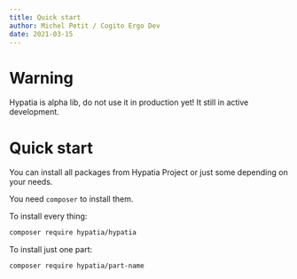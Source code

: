 ```yaml
---
title: Quick start
author: Michel Petit / Cogito Ergo Dev
date: 2021-03-15
---
```


# Warning

Hypatia is alpha lib, do not use it in production yet! It still in active development.

# Quick start

You can install all packages from Hypatia Project or just some depending on your needs.

You need `composer` to install them.

To install every thing:

```bash
composer require hypatia/hypatia
```

To install just one part:

```bash
composer require hypatia/part-name
```

